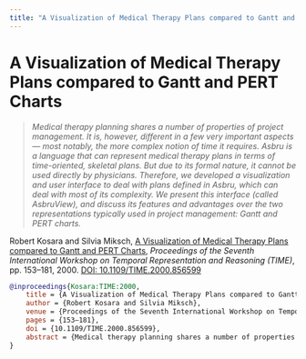 ```yaml
---
title: "A Visualization of Medical Therapy Plans compared to Gantt and PERT Charts"
---
```


# A Visualization of Medical Therapy Plans compared to Gantt and PERT Charts

> _Medical therapy planning shares a number of properties of project management. It is, however, different in a few very important aspects — most notably, the more complex notion of time it requires. Asbru is a language that can represent medical therapy plans in terms of time-oriented, skeletal plans. But due to its formal nature, it cannot be used directly by physicians. Therefore, we developed a visualization and user interface to deal with plans defined in Asbru, which can deal with most of its complexity. We present this interface (called AsbruView), and discuss its features and advantages over the two representations typically used in project management: Gantt and PERT charts._

Robert Kosara and Silvia Miksch, <a href="https://media.eagereyes.org/papers/2000/Kosara-TIME-2000.pdf" target="_blank">A Visualization of Medical Therapy Plans compared to Gantt and PERT Charts</a>, _Proceedings of the Seventh International Workshop on Temporal Representation and Reasoning (TIME)_, pp. 153–181, 2000. <a href="https://dx.doi.org/10.1109/TIME.2000.856599" target="_new">DOI: 10.1109/TIME.2000.856599</a>


```bibtex
@inproceedings{Kosara:TIME:2000,
	title = {A Visualization of Medical Therapy Plans compared to Gantt and PERT Charts},
	author = {Robert Kosara and Silvia Miksch},
	venue = {Proceedings of the Seventh International Workshop on Temporal Representation and Reasoning (TIME)},
	pages = {153–181},
	doi = {10.1109/TIME.2000.856599},
	abstract = {Medical therapy planning shares a number of properties of project management. It is, however, different in a few very important aspects — most notably, the more complex notion of time it requires. Asbru is a language that can represent medical therapy plans in terms of time-oriented, skeletal plans. But due to its formal nature, it cannot be used directly by physicians. Therefore, we developed a visualization and user interface to deal with plans defined in Asbru, which can deal with most of its complexity. We present this interface (called AsbruView), and discuss its features and advantages over the two representations typically used in project management: Gantt and PERT charts.},
}
```

